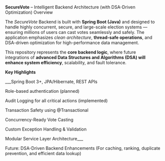  **SecureVote** – Intelligent Backend Architecture (with DSA-Driven Optimization)
 Overview

The _SecureVote_ Backend is built with **Spring Boot (Java)** and designed to handle highly concurrent, secure, and large-scale election systems — ensuring millions of users can cast votes seamlessly and safely.
The application emphasizes _clean architecture_, **thread-safe operations**, and DSA-driven optimization for high-performance data management.

This repository represents the **core backend logic**, where future integrations of **advanced Data Structures and Algorithms (DSA) will enhance system efficiency**, scalability, and fault tolerance.

 **Key Highlights**

___Spring Boot 3+, JPA/Hibernate, REST APIs

Role-based authentication (planned)

Audit Logging for all critical actions (implemented)

Transaction Safety using @Transactional

Concurrency-Ready Vote Casting

Custom Exception Handling & Validation

Modular Service Layer Architecture___

Future: DSA-Driven Backend Enhancements
(For caching, ranking, duplicate prevention, and efficient data lookup)